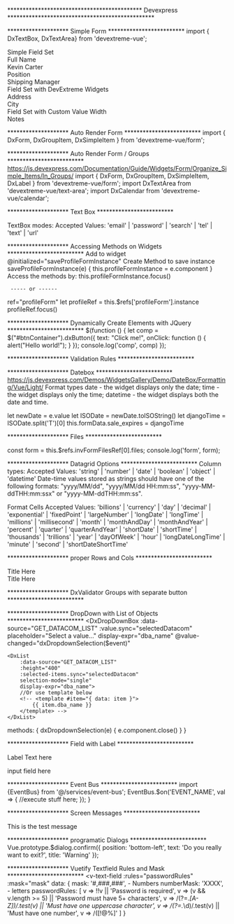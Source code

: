 ********************************************  Devexpress ************************************************

********************  Simple Form *************************
import { DxTextBox, DxTextArea} from 'devextreme-vue';
<div class="form">
	<div class="dx-fieldset">
		<div class="dx-fieldset-header">Simple Field Set</div>
		<div class="dx-field">
			<div class="dx-field-label">Full Name</div>
			<div class="dx-field-value-static">Kevin Carter</div>
		</div>
		<div class="dx-field">
			<div class="dx-field-label">Position</div>
		<div class="dx-field-value-static">Shipping Manager</div>
		</div>
	</div>
	<div class="dx-fieldset">
		<div class="dx-fieldset-header">Field Set with DevExtreme Widgets</div>
		<div class="dx-field">
			<div class="dx-field-label">Address</div>
			<DxTextBox class="dx-field-value" value="424 N Main St."/>
		</div>
		<div class="dx-field">
			<div class="dx-field-label">City</div>
			<DxTextBox class="dx-field-value" value="San Diego"/>
		</div>
	</div>
	<div class="dx-fieldset" id="notes-container">
		<div class="dx-fieldset-header">Field Set with Custom Value Width</div>
		<div class="dx-field">
			<div class="dx-field-label">Notes</div>
			<DxTextArea class="dx-field-value" :height="80" value="Kevin is our hard-working shipping manager and has been helping that department work like clockwork for 18 months. When not in the office, he is usually on the basketball court playing pick-up games."/>
		</div>
	</div>
</div>

********************  Auto Render Form *************************
import { DxForm, DxGroupItem, DxSimpleItem } from 'devextreme-vue/form';
<template>
	<div class="widget-container">
		<DxForm
			id="form"
			:form-data="formData"
			:read-only="readOnly"
			:show-colon-after-label="showColon"
			:label-location="labelLocation"
			:min-col-width="minColWidth"
			:col-count="colCount"
			:width="width"
		/>
	</div>
</template>

********************  Auto Render Form / Groups *************************
https://js.devexpress.com/Documentation/Guide/Widgets/Form/Organize_Simple_Items/In_Groups/
import { DxForm, DxGroupItem, DxSimpleItem, DxLabel } from 'devextreme-vue/form';
import DxTextArea from 'devextreme-vue/text-area';
import DxCalendar from 'devextreme-vue/calendar';

<template>
	<DxForm :form-data="employee">
		<DxGroupItem caption="Personal Data">
			<DxSimpleItem data-field="firstName" />
			<DxSimpleItem data-field="lastName" />
			<DxSimpleItem 
				data-field="birth_date"
				editor-type="dxCalendar"
				:editor-options="calendarOptions" />
		</DxGroupItem>
		<DxGroupItem caption="Contacts">
			<DxSimpleItem data-field="phone">
				<DxLabel text="Show the Phone Number" />
			</DXSimpleItem>
			<DxSimpleItem 
				data-field="description" 
				editor-type="dxTextArea"
				:editor-options="{ height: 90 }" />
		</DxGroupItem>
	</DxForm>
</template>
<script>
	data: () {
		return {
			const employee = {
			firstName: 'John',
			lastName: 'Heart',
			position: 'CEO',
			phone: '+1(213) 555-9392',
			email: 'jheart@dx-email.com'
			},
			calendarOptions: { value: new Date() },
			textAreaOptions: { placeholder: 'Add notes...' }
		}
	}
</script>

******************** Text Box *************************

TextBox modes:
Accepted Values: 'email' | 'password' | 'search' | 'tel' | 'text' | 'url'


******************** Accessing Methods on Widgets *************************
Add to widget
@initialized="saveProfileFormInstance"
Create Method to save instance
saveProfileFormInstance(e) {
	this.profileFormInstance = e.component
}
Access the methods by:  this.profileFormInstance.focus()

     ----- or ------

ref="profileForm"
let profileRef = this.$refs['profileForm'].instance
profileRef.focus()


******************** Dynamically Create Elements with JQuery  ************************* 
$(function () {
	let comp = $("#btnContainer").dxButton({
		text: "Click me!",
		onClick: function () {
				alert("Hello world!");
		}
	});
	console.log('comp', comp)
});

********************  Validation Rules *************************
<DxRequiredRule message="Email is required"/>
<DxEmailRule message="Email is invalid"/>
<DxAsyncRule
	:validation-callback="asyncValidation"
	message="Email is already registered"
/>
<DxCompareRule
	:comparison-target="passwordComparison"
	message="Password and Confirm Password do not match"
/>
<DxPatternRule
	:pattern="namePattern"
	message="Do not use digits in the Name"
/>


********************  Datebox *************************
https://js.devexpress.com/Demos/WidgetsGallery/Demo/DateBox/Formatting/Vue/Light/
Format
<DxDateBox
	:show-clear-button="true"
	:use-mask-behavior="true"
	:value="date"
	placeholder="Tuesday, 16 of Oct, 2018 14:52"
	display-format="EEEE, d of MMM, yyyy HH:mm"
	type="datetime"
/>
types
date - the widget displays only the date;
time - the widget displays only the time;
datetime - the widget displays both the date and time.

let newDate = e.value
let ISODate = newDate.toISOString()
let djangoTime = ISODate.split('T')[0]
this.formData.sale_expires = djangoTime

********************  Files  *************************
<form
	id="form"
	ref="invFormFilesRef"
	method="post"
	action=""
	enctype="multipart/form-data"
> </form>
const form = this.$refs.invFormFilesRef[0].files;
console.log('form', form);

********************  Datagrid Options  *************************
Column types:
Accepted Values: 'string' | 'number' | 'date' | 'boolean' | 'object' | 'datetime'
Date-time values stored as strings should have one of the following formats: "yyyy/MM/dd", "yyyy/MM/dd HH:mm:ss", "yyyy-MM-ddTHH:mm:ssx" or "yyyy-MM-ddTHH:mm:ss".

Format Cells
Accepted Values: 'billions' | 'currency' | 'day' | 'decimal' | 'exponential' | 'fixedPoint' | 'largeNumber' | 'longDate' | 'longTime' | 'millions' | 'millisecond' | 'month' | 'monthAndDay' | 'monthAndYear' | 'percent' | 'quarter' | 'quarterAndYear' | 'shortDate' | 'shortTime' | 'thousands' | 'trillions' | 'year' | 'dayOfWeek' | 'hour' | 'longDateLongTime' | 'minute' | 'second' | 'shortDateShortTime'


********************  proper Rows and Cols  *************************
<div class="container">
	<div class="row">
		<div class="title">Title Here</div>
		<div class="col-50p">			
		</div>
		<div class="col-50p">
		</div>
	</div>
	<div class="row">
		<div class="title">Title Here</div>
		<div class="col-50p">			
		</div>
		<div class="col-50p">
		</div>
	</div>
</div>

******************** DxValidator Groups with separate button  ************************* 
<template>
    <DxTextBox>
        <DxValidator
            :validation-group="validationGroupName">
            <DxAsyncRule
                :validation-callback="validateAsync"
            />
        </DxValidator>
    </DxTextBox>
 
    <DxDateBox>
        <DxValidator
            :validation-group="validationGroupName">
            <DxAsyncRule
                :validation-callback="validateAsync"
            />
        </DxValidator>
    </DxDateBox>
 
    <DxButton
        :validation-group="validationGroupName"
        @click="validateGroup()"
    />
</template>

******************** DropDown with List of Objects  ************************* 
<DxDropDownBox
	:data-source="GET_DATACOM_LIST"
	:value.sync="selectedDatacom"
	placeholder="Select a value..."
	display-expr="dba_name"
	@value-changed="dxDropdownSelection($event)"
>
	<DxList
		:data-source="GET_DATACOM_LIST"
		:height="400"
		:selected-items.sync="selectedDatacom"
		selection-mode="single"
		display-expr="dba_name"> 
		//Or use template below
		<!-- <template #item="{ data: item }">
			{{ item.dba_name }}
		</template> -->
	</DxList>
</DxDropDownBox>
methods: {
	dxDropdownSelection(e) {
		e.component.close()
	}
}

******************** Field with Label  ************************* 
<div class="field">
	<div class="label">
		Label Text here
	</div>  
	<div class="content">
		<p>input field here</p>
	</div>
</div>


******************** Event Bus  ************************* 
import {EventBus} from '@/services/event-bus';
EventBus.$on('EVENT_NAME', val => {
	//execute stuff here;
	});
}

******************** Screen Messages  ************************* 
<div class="row">
	<div class="message success">
		<div class="message-text">
			This is the test message
		</div>
	</div>
</div>

******************** programatic Dialogs  ************************* 
Vue.prototype.$dialog.confirm({
	position: 'bottom-left',
	text: 'Do you really want to exit?',
	title: 'Warning'
});

******************** Vuetify Textfield Rules and Mask  ************************* 
<v-text-field
:rules="passwordRules"
:mask="mask"
</v-text-field>
data: {
	mask: '#,###,###', - Numbers
	numberMask: 'XXXX', - letters
	passwordRules: [ 
    v => !!v || 'Password is required', 
    v => (v && v.length >= 5) || 'Password must have 5+ characters',
    v => /(?=.*[A-Z])/.test(v) || 'Must have one uppercase character', 
    v => /(?=.*\d)/.test(v) || 'Must have one number', 
    v => /([!@$%])/.test(v) || 'Must have one special character [!@#$%]' 
	]
}





